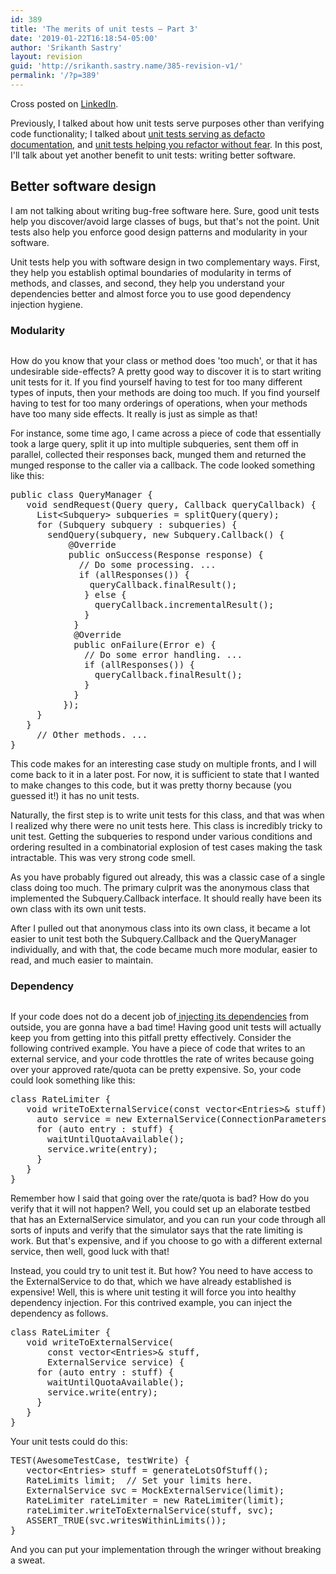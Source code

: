 ```yaml
---
id: 389
title: 'The merits of unit tests — Part 3'
date: '2019-01-22T16:18:54-05:00'
author: 'Srikanth Sastry'
layout: revision
guid: 'http://srikanth.sastry.name/385-revision-v1/'
permalink: '/?p=389'
---
```


<!-- wp:paragraph {"backgroundColor":"pale-cyan-blue"} -->
<p class="has-background has-pale-cyan-blue-background-color">Cross posted on <a href="https://www.linkedin.com/pulse/merits-unit-tests-part-3-srikanth-sastry/">LinkedIn</a>.</p>
<!-- /wp:paragraph -->

<!-- wp:paragraph -->
<p>Previously, I talked about how unit tests serve purposes other than verifying code functionality; I talked about <a rel="noreferrer noopener" aria-label=" (opens in a new tab)" href="http://srikanth.sastry.name/merits-of-unit-tests-part-1/" target="_blank">unit tests serving as defacto documentation</a>, and <a href="http://srikanth.sastry.name/the-merits-of-unit-tests-part-2/" target="_blank" rel="noreferrer noopener" aria-label=" (opens in a new tab)">unit tests helping you refactor without fear</a>. In this post, I'll talk about yet another benefit to unit tests: writing better software.</p>
<!-- /wp:paragraph -->

<!-- wp:more -->
<!--more-->
<!-- /wp:more -->

<!-- wp:heading -->
<h2>Better software design</h2>
<!-- /wp:heading -->

<!-- wp:paragraph -->
<p>I am not talking about writing bug-free software here. Sure, good 
unit tests help you discover/avoid large classes of bugs, but that's not
 the point. Unit tests also help you enforce good design patterns and 
modularity in your software.</p>
<!-- /wp:paragraph -->

<!-- wp:paragraph -->
<p>Unit tests help you with software design in two complementary ways. 
First, they help you establish optimal boundaries of modularity in terms
 of methods, and classes, and second, they help you understand your 
dependencies better and almost force you to use good dependency 
injection hygiene.</p>
<!-- /wp:paragraph -->

<!-- wp:heading {"level":3} -->
<h3>Modularity</h3>
<!-- /wp:heading -->

<!-- wp:image {"id":386} -->
<figure class="wp-block-image"><img src="http://srikanth.sastry.name/wp-content/uploads/2019/01/0-2.jpg" alt="" class="wp-image-386"/></figure>
<!-- /wp:image -->

<!-- wp:paragraph -->
<p>How do you know that your class or method does 'too much', or that it
 has undesirable side-effects? A pretty good way to discover it is to 
start writing unit tests for it. If you find yourself having to test for
 too many different types of inputs, then your methods are doing too 
much. If you find yourself having to test for too many orderings of 
operations, when your methods have too many side effects. It really is 
just as simple as that!</p>
<!-- /wp:paragraph -->

<!-- wp:paragraph -->
<p>For instance, some time ago, I came across a piece of code that 
essentially took a large query, split it up into multiple subqueries, 
sent them off in parallel, collected their responses back, munged them 
and returned the munged response to the caller via a callback. The code 
looked something like this:</p>
<!-- /wp:paragraph -->

<!-- wp:preformatted -->
<pre class="wp-block-preformatted">public class QueryManager {<br>   void sendRequest(Query query, Callback queryCallback) {<br>     List&lt;Subquery> subqueries = splitQuery(query);<br>     for (Subquery subquery : subqueries) {<br>       sendQuery(subquery, new Subquery.Callback() {<br>           @Override<br>           public onSuccess(Response response) {<br>             // Do some processing. ...<br>             if (allResponses()) {<br>               queryCallback.finalResult();<br>              } else {<br>                queryCallback.incrementalResult();<br>              }<br>            }<br>            @Override<br>            public onFailure(Error e) {<br>              // Do some error handling. ... <br>              if (allResponses()) {<br>                queryCallback.finalResult();<br>              }<br>            }<br>          });<br>     }<br>   }<br>     // Other methods. ... <br>} </pre>
<!-- /wp:preformatted -->

<!-- wp:paragraph -->
<p>This code makes for an interesting case study on multiple fronts, and  I will come back to it in a later post. For now, it is sufficient to  state that I wanted to make changes to this code, but it was pretty  thorny because (you guessed it!) it has no unit tests.</p>
<!-- /wp:paragraph -->

<!-- wp:paragraph -->
<p>Naturally, the first step is to write unit tests for this class, and 
that was when I realized why there were no unit tests here. This class 
is incredibly tricky to unit test. Getting the subqueries to respond 
under various conditions and ordering resulted in a combinatorial 
explosion of test cases making the task intractable. This was very 
strong code smell.</p>
<!-- /wp:paragraph -->

<!-- wp:paragraph -->
<p>As you have probably figured out already, this was a classic case of a
 single class doing too much. The primary culprit was the anonymous 
class that implemented the Subquery.Callback interface. It should really
 have been its own class with its own unit tests.</p>
<!-- /wp:paragraph -->

<!-- wp:paragraph -->
<p>After I pulled out that anonymous class into its own class, it became
 a lot easier to unit test both the Subquery.Callback and the 
QueryManager individually, and with that, the code became much more 
modular, easier to read, and much easier to maintain.</p>
<!-- /wp:paragraph -->

<!-- wp:heading {"level":3} -->
<h3>Dependency</h3>
<!-- /wp:heading -->

<!-- wp:image {"id":387} -->
<figure class="wp-block-image"><img src="http://srikanth.sastry.name/wp-content/uploads/2019/01/0-3.jpg" alt="" class="wp-image-387"/></figure>
<!-- /wp:image -->

<!-- wp:paragraph -->
<p>If your code does not do a decent job of<a href="https://en.wikipedia.org/wiki/Dependency_injection" target="_blank" rel="noreferrer noopener"> injecting its dependencies</a>
 from outside, you are gonna have a bad time! Having good unit tests 
will actually keep you from getting into this pitfall pretty 
effectively. Consider the following contrived example. You have a piece 
of code that writes to an external service, and your code throttles the 
rate of writes because going over your approved rate/quota can be pretty
 expensive. So, your code could look something like this:</p>
<!-- /wp:paragraph -->

<!-- wp:preformatted -->
<pre class="wp-block-preformatted">class RateLimiter {<br>   void writeToExternalService(const vector&lt;Entries>&amp; stuff) {<br>     auto service = new ExternalService(ConnectionParameters foo);<br>     for (auto entry : stuff) {<br>       waitUntilQuotaAvailable();<br>       service.write(entry);<br>     }<br>   }<br>} </pre>
<!-- /wp:preformatted -->

<!-- wp:paragraph -->
<p>Remember how I said that going over the rate/quota is bad? How do you
 verify that it will not happen? Well, you could set up an elaborate 
testbed that has an ExternalService simulator, and you can run your code
 through all sorts of inputs and verify that the simulator says that the
 rate limiting is work. But that's expensive, and if you choose to go 
with a different external service, then well, good luck with that!</p>
<!-- /wp:paragraph -->

<!-- wp:paragraph -->
<p>Instead, you could try to unit test it. But how? You need to have 
access to the ExternalService to do that, which we have already 
established is expensive! Well, this is where unit testing it will force
 you into healthy dependency injection. For this contrived example, you 
can inject the dependency as follows.</p>
<!-- /wp:paragraph -->

<!-- wp:preformatted -->
<pre class="wp-block-preformatted">class RateLimiter {<br>   void writeToExternalService(<br>       const vector&lt;Entries>&amp; stuff, <br>       ExternalService service) {<br>     for (auto entry : stuff) {<br>       waitUntilQuotaAvailable();<br>       service.write(entry);<br>     }<br>   }<br>} </pre>
<!-- /wp:preformatted -->

<!-- wp:paragraph -->
<p>Your unit tests could do this:</p>
<!-- /wp:paragraph -->

<!-- wp:preformatted -->
<pre class="wp-block-preformatted">TEST(AwesomeTestCase, testWrite) {<br>   vector&lt;Entries> stuff = generateLotsOfStuff();<br>   RateLimits limit;  // Set your limits here.<br>   ExternalService svc = MockExternalService(limit);<br>   RateLimiter rateLimiter = new RateLimiter(limit); <br>   rateLimiter.writeToExternalService(stuff, svc);<br>   ASSERT_TRUE(svc.writesWithinLimits()); <br>} </pre>
<!-- /wp:preformatted -->

<!-- wp:paragraph -->
<p>And you can put your implementation through the wringer without breaking a sweat.</p>
<!-- /wp:paragraph -->